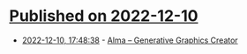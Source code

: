 # [Published on 2022-12-10](index.md)

* [2022-12-10, 17:48:38](https://news.ycombinator.com/item?id=33934744) - [Alma – Generative Graphics Creator](https://www.alma.sh/)
